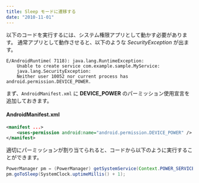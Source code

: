 ```yaml
---
title: Sleep モードに遷移する
date: "2010-11-01"
---
```


以下のコードを実行するには、システム権限アプリとして動かす必要があります。
通常アプリとして動作させると、以下のような *SecurityException* が出ます。

```
E/AndroidRuntime( 7118): java.lang.RuntimeException:
    Unable to create service com.example.sample.MyService:
    java.lang.SecurityException:
    Neither user 10052 nor current process has android.permission.DEVICE_POWER.
```

まず、`AndroidManifest.xml` に **DEVICE_POWER** のパーミッション使用宣言を追加しておきます。

#### AndroidManifest.xml

```xml
<manifest ...>
    <uses-permission android:name="android.permission.DEVICE_POWER" />
</manifest>
```

適切にパーミッションが割り当てられると、コードから以下のように実行することができます。

```java
PowerManager pm = (PowerManager) getSystemService(Context.POWER_SERVICE);
pm.goToSleep(SystemClock.uptimeMillis() + 1);
```

